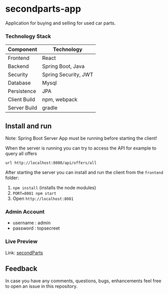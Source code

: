 # secondparts-app
Аpplication for buying and selling for used car parts.


### Technology Stack
Component         | Technology
---               | ---
Frontend          | React 
Backend           | Spring Boot, Java 
Security          | Spring Security, JWT
Database          | Mysql
Persistence       | JPA 
Client Build      | npm, webpack
Server Build      | gradle


## Install and run

Note: Spring Boot Server App must be running before starting the client!

When the server is running you can try to access the API for example to query all offers
```
url http://localhost:8080/api/offers/all
```
After starting the server you can install and run the client from the `frontend` folder:

1. `npm install` (installs the node modules)
2. `PORT=8081 npm start` 
3. Open `http://localhost:8081`

### Admin Account
- username : admin
- password : topsecreet


### Live Preview
Link: [secondParts](https://secondparts.netlify.app/)


## Feedback

In case you have any comments, questions, bugs, enhancements feel free to open an issue in this repository.
